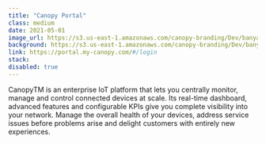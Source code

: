```yaml
---
title: "Canopy Portal"
class: medium
date: 2021-05-01
image_url: https://s3.us-east-1.amazonaws.com/canopy-branding/Dev/banyan/canopy-2018.png
background: https://s3.us-east-1.amazonaws.com/canopy-branding/Dev/banyan/canopy-login-bg.jpg
link: https://portal.my-canopy.com/#/login
stack:
disabled: true
---
```


CanopyTM is an enterprise IoT platform that lets you centrally monitor, manage and control connected devices at scale. Its real-time dashboard, advanced features and configurable KPIs give you complete visibility into your network. Manage the overall health of your devices, address service issues before problems arise and delight customers with entirely new experiences.
